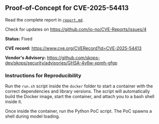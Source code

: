 ## Proof-of-Concept for CVE-2025-54413

Read the complete report in [`report.md`](./report.md).

Check for updates on https://github.com/io-no/CVE-Reports/issues/4

**Status:** Fixed

**CVE record:** https://www.cve.org/CVERecord?id=CVE-2025-54413

**Vendor's Advisory:** https://github.com/skops-dev/skops/security/advisories/GHSA-4v6w-xpmh-gfgp


### Instructions for Reproducibility

Run the `run.sh` script inside the `docker` folder to start a container with the correct dependencies and library versions.
The script will automatically build the Docker image, start the container, and attach you to a bash shell inside it.

Once inside the container, run the Python PoC script. The PoC spawns a shell during model loading.